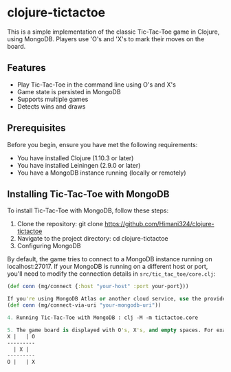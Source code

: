 # clojure-tictactoe
This is a simple implementation of the classic Tic-Tac-Toe game in Clojure, using MongoDB. Players use 'O's and 'X's to mark their moves on the board.

## Features

- Play Tic-Tac-Toe in the command line using O's and X's
- Game state is persisted in MongoDB
- Supports multiple games
- Detects wins and draws

## Prerequisites

Before you begin, ensure you have met the following requirements:

- You have installed Clojure (1.10.3 or later)
- You have installed Leiningen (2.9.0 or later)
- You have a MongoDB instance running (locally or remotely)

## Installing Tic-Tac-Toe with MongoDB

To install Tic-Tac-Toe with MongoDB, follow these steps:

1. Clone the repository: git clone https://github.com/Himani324/clojure-tictactoe
2. Navigate to the project directory: cd clojure-tictactoe
3. Configuring MongoDB

By default, the game tries to connect to a MongoDB instance running on localhost:27017. If your MongoDB is running on a different host or port, you'll need to modify the connection details in `src/tic_tac_toe/core.clj`:

```clojure
(def conn (mg/connect {:host "your-host" :port your-port}))

If you're using MongoDB Atlas or another cloud service, use the provided connection string:
(def conn (mg/connect-via-uri "your-mongodb-uri"))

4. Running Tic-Tac-Toe with MongoDB : clj -M -m tictactoe.core

5. The game board is displayed with O's, X's, and empty spaces. For example:
X |   | O
---------
  | X |  
---------
O |   | X
